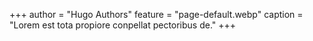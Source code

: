 +++
author = "Hugo Authors"
feature = "page-default.webp"
caption = "Lorem est tota propiore conpellat pectoribus de."
+++

